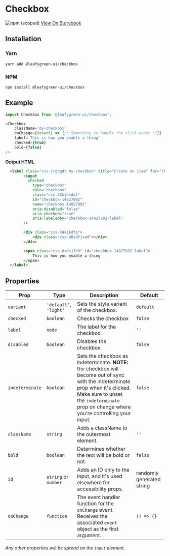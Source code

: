 # Checkbox

![npm (scoped)](https://img.shields.io/npm/v/@leafygreen-ui/checkbox.svg)
[View On Storybook](https://mongodb.github.io/leafygreen-ui/?path=/story/checkbox--default)

## Installation

### Yarn

```shell
yarn add @leafygreen-ui/checkbox
```

### NPM

```shell
npm install @leafygreen-ui/checkbox
```

## Example

```Javascript
import Checkbox from '@leafygreen-ui/checkbox';

<Checkbox
	className='my-checkbox'
	onChange={(event) => {/* Something to handle the click event */}}
	label='This is how you enable a thing'
	checked={true}
	bold={false}
/>
```

**Output HTML**

```HTML
  <label class="css-1rgbgdt my-checkbox" title="Create an item" for="checkbox-14827892">
		<input
		  checked
			type="checkbox"
			role="checkbox"
			class="css-32kjhsdaf"
			id="checkbox-14827892"
			name="checkbox-14827892"
			aria-disabled="false"
			aria-checked="true"
			aria-labeledby="checkbox-14827892-label"
		/>

		<div class="css-34kjkdfg">
			<div class="css-98sdfjsad"></div>
		</div>

		<span class="css-8xdsjfh9" id="checkbox-14827892-label">
			This is how you enable a thing
		</span>
  </label>
```

## Properties

| Prop            | Type                   | Description                                                                                                                                                                                                                  | Default                   |
| --------------- | ---------------------- | ---------------------------------------------------------------------------------------------------------------------------------------------------------------------------------------------------------------------------- | ------------------------- |
| `variant`       | `'default'`, `'light'` | Sets the style variant of the checkbox.                                                                                                                                                                                      | `default`                 |
| `checked`       | `boolean`              | Checks the checkbox                                                                                                                                                                                                          | `false`                   |
| `label`         | `node`                 | The label for the checkbox.                                                                                                                                                                                                  | `''`                      |
| `disabled`      | `boolean`              | Disables the checkbox.                                                                                                                                                                                                       | `false`                   |
| `indeterminate` | `boolean`              | Sets the checkbox as indeterminate. **NOTE:** the checkbox will become out of sync with the indeterminate prop when it's clicked. Make sure to unset the `indeterminate` prop on change where you're controlling your input. | `false`                   |
| `className`     | `string`               | Adds a className to the outermost element.                                                                                                                                                                                   | `''`                      |
| `bold`          | `boolean`              | Determines whether the text will be bold or not.                                                                                                                                                                             | `false`                   |
| `id`            | `string` or `number`   | Adds an ID only to the input, and it's used elsewhere for accessibility props.                                                                                                                                               | randomly generated string |
| `onChange`      | `function`             | The event handler function for the `onChange` event. Receives the associated `event` object as the first argument.                                                                                                           | `() => {}`                |

_Any other properties will be spread on the `input` element._
